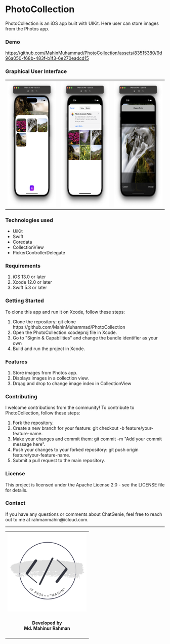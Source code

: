 <h1>PhotoCollection</h1>
  PhotoCollection is an iOS app built with UIKit. Here user can store images from the Photos app.

<h3>Demo</h3>


https://github.com/MahinMuhammad/PhotoCollection/assets/83515380/9d96a050-f68b-483f-b1f3-6e270eadcd15



<h3>Graphical User Interface</h3>
  <table style="border:none">
    <tr>
        <td><img src="Documentation/one.png" height="400"></td>
        <td><img src="Documentation/two.png" height="400"></td>
        <td><img src="Documentation/three.png" height="400"></td>
     </tr>
  </table>

  <h3>Technologies used</h3>
  <ul>
    <li>UiKit</li>
    <li>Swift</li>
    <li>Coredata</li>
    <li>CollectionView</li>
    <li>PickerControllerDelegate</li>
  </ul>
  
  <h3>Requirements</h3>
    <ol>
        <li>iOS 13.0 or later</li>
        <li>Xcode 12.0 or later</li>
        <li>Swift 5.3 or later</li>
    </ol>

<h3>Getting Started</h3>
  To clone this app and run it on Xcode, follow these steps:

<ol>
    <li>Clone the repository: git clone https://github.com/MahinMuhammad/PhotoCollection</li>
    <li>Open the PhotoCollection.xcodeproj file in Xcode.</li>
    <li>Go to "Signin & Capabilities" and change the bundle identifier as your own</li>
    <li>Build and run the project in Xcode.</li>
</ol> 
  
<h3>Features</h3>

<ol>
  <li>Store images from Photos app.</li>
  <li>Displays images in a collection view.</li>
  <li>Drqag and drop to change image index in CollectionView</li>
</ol>  
    
<h3>Contributing</h3>
  I welcome contributions from the community! To contribute to PhotoCollection, follow these steps:

<ol>
    <li>Fork the repository.</li>
    <li>Create a new branch for your feature: git checkout -b feature/your-feature-name.</li>
    <li>Make your changes and commit them: git commit -m "Add your commit message here".</li>
    <li>Push your changes to your forked repository: git push origin feature/your-feature-name.</li>
    <li>Submit a pull request to the main repository.</li>
</ol>
  
<h3>License</h3>
  This project is licensed under the Apache License 2.0 - see the LICENSE file for details.

<h3>Contact</h3>
  If you have any questions or comments about ChatGenie, feel free to reach out to me at rahmanmahin@icloud.com.

<hr>
<table style="border:none">
  <tr>  
    <td align="center"><img src="Documentation/mahinsLogo.png" height="250" width="250"></h4></td>
  </tr>
  <tr>  
    <td align="center"><h4>Developed by <br> Md. Mahinur Rahman</h4></td>
  </tr>
</table>
